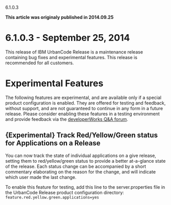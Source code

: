 





6.1.0.3

**This article was originaly published in 2014.09.25**


6.1.0.3 - September 25, 2014
============================




This release of IBM UrbanCode Release is a maintenance release containing bug fixes and experimental features. This release is recommended for all customers.

Experimental Features
=====================


The following features are experimental, and are available only if a special product configuration is enabled. They are offered for testing and feedback, without support, and are not guaranteed to continue in any form in a future release. Please consider enabling these features in a testing environment and provide feedback via the [developerWorks Q&A forum](https://developer.ibm.com/answers/tags/urbancode/).




{Experimental} Track Red/Yellow/Green status for Applications on a Release
--------------------------------------------------------------------------


You can now track the state of individual applications on a give release, setting them to red/yellow/green status to provide a better at-a-glance state of the release. Each status change can be accompanied by a short commentary elaborating on the reason for the change, and will indicate which user made the last change.


To enable this feature for testing, add this line to the server.properties file in the UrbanCode Release product configuration directory: `feature.red.yellow.green.applications=yes`







